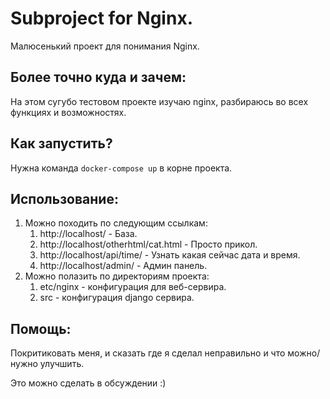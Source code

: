 # Subproject for Nginx.
Малюсенький проект для понимания Nginx.

## Более точно куда и зачем:
На этом сугубо тестовом проекте изучаю nginx, разбираюсь во всех функциях и возможностях.

## Как запустить?
Нужна команда `docker-compose up` в корне проекта.

## Использование:
1) Можно походить по следующим ссылкам:
    1) http://localhost/  - База.
    2) http://localhost/otherhtml/cat.html  - Просто прикол.
    3) http://localhost/api/time/  - Узнать какая сейчас дата и время.
    4) http://localhost/admin/  - Админ панель.
2) Можно полазить по директориям проекта:
    1) etc/nginx  - конфигурация для веб-сервира.
    2) src  - конфигурация django сервира.

## Помощь:
Покритиковать меня, и сказать где я сделал неправильно и что можно/нужно улучшить.

Это можно сделать в обсуждении :)
